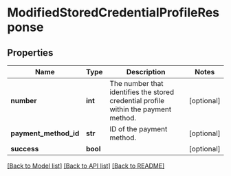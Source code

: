 # ModifiedStoredCredentialProfileResponse

## Properties
Name | Type | Description | Notes
------------ | ------------- | ------------- | -------------
**number** | **int** | The number that identifies the stored credential profile within the payment method.  | [optional] 
**payment_method_id** | **str** | ID of the payment method.  | [optional] 
**success** | **bool** |  | [optional] 

[[Back to Model list]](../README.md#documentation-for-models) [[Back to API list]](../README.md#documentation-for-api-endpoints) [[Back to README]](../README.md)


